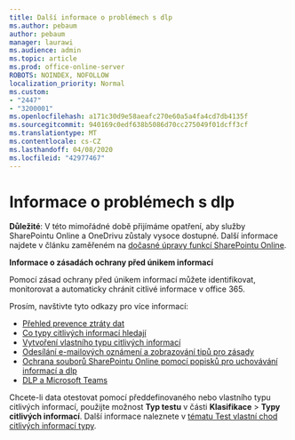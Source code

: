 ```yaml
---
title: Další informace o problémech s dlp
ms.author: pebaum
author: pebaum
manager: laurawi
ms.audience: admin
ms.topic: article
ms.prod: office-online-server
ROBOTS: NOINDEX, NOFOLLOW
localization_priority: Normal
ms.custom:
- "2447"
- "3200001"
ms.openlocfilehash: a171c30d9e58aeafc270e60a5a4fa4cd7db4135f
ms.sourcegitcommit: 940169c0edf638b5086d70cc275049f01dcff3cf
ms.translationtype: MT
ms.contentlocale: cs-CZ
ms.lasthandoff: 04/08/2020
ms.locfileid: "42977467"
---
```

# <a name="information-about-dlp-issues"></a>Informace o problémech s dlp

**Důležité**: V této mimořádné době přijímáme opatření, aby služby SharePointu Online a OneDrivu zůstaly vysoce dostupné. Další informace najdete v článku zaměřeném na [dočasné úpravy funkcí SharePointu Online](https://aka.ms/ODSPAdjustments).

**Informace o zásadách ochrany před únikem informací**

Pomocí zásad ochrany před únikem informací můžete identifikovat, monitorovat a automaticky chránit citlivé informace v office 365.

Prosím, navštivte tyto odkazy pro více informací:

- [Přehled prevence ztráty dat](https://docs.microsoft.com/office365/securitycompliance/data-loss-prevention-policies)
- [Co typy citlivých informací hledají](https://docs.microsoft.com/office365/securitycompliance/what-the-sensitive-information-types-look-for)
- [Vytvoření vlastního typu citlivých informací](https://docs.microsoft.com/office365/securitycompliance/create-a-custom-sensitive-information-type)
- [Odesílání e-mailových oznámení a zobrazování tipů pro zásady](https://docs.microsoft.com/office365/securitycompliance/use-notifications-and-policy-tips)
- [Ochrana souborů SharePointu Online pomocí popisků pro uchovávání informací a dlp](https://docs.microsoft.com/office365/securitycompliance/protect-sharepoint-online-files-with-office-365-labels-and-dlp)
- [DLP a Microsoft Teams](https://docs.microsoft.com/office365/securitycompliance/dlp-microsoft-teams)

Chcete-li data otestovat pomocí předdefinovaného nebo vlastního typu citlivých informací, použijte možnost **Typ testu** v části **Klasifikace** > **Typy citlivých informací**. Další informace naleznete v [tématu Test vlastní chod citlivých informací typy](https://docs.microsoft.com/office365/securitycompliance/create-a-custom-sensitive-information-type#test-custom-sensitive-information-types-in-the-security--compliance-center).